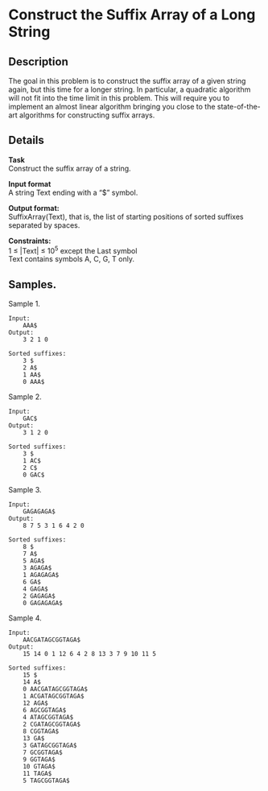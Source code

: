 #  Construct the Suffix Array of a Long String

## Description 
The goal in this problem is to construct the suffix array of a given string again, but this time for a longer string. In particular, a quadratic algorithm will not fit into the time limit in this problem. This will require you to implement an almost linear algorithm bringing you close to the state-of-the-art algorithms for constructing suffix arrays.

## Details
**Task**<br>
Construct the suffix array of a string.

**Input format**<br> 
A string Text ending with a “$” symbol.

**Output format:**<br> 
SuffixArray(Text), that is, the list of starting positions of sorted suffixes separated by spaces.

**Constraints:**<br>
1 ≤ |Text| ≤ 10<sup>5</sup> except the Last symbol<br>
Text contains symbols A, C, G, T only.

## Samples.
Sample 1.

    Input:
        AAA$
    Output:
        3 2 1 0
    
    Sorted suffixes:
        3 $
        2 A$
        1 AA$
        0 AAA$

Sample 2.

    Input:
        GAC$
    Output:
        3 1 2 0
    
    Sorted suffixes:
        3 $
        1 AC$
        2 C$
        0 GAC$

Sample 3.

    Input:
        GAGAGAGA$
    Output:
        8 7 5 3 1 6 4 2 0
    
    Sorted suffixes:
        8 $
        7 A$
        5 AGA$
        3 AGAGA$
        1 AGAGAGA$
        6 GA$
        4 GAGA$
        2 GAGAGA$
        0 GAGAGAGA$

Sample 4.

    Input:
        AACGATAGCGGTAGA$
    Output:
        15 14 0 1 12 6 4 2 8 13 3 7 9 10 11 5

    Sorted suffixes:
        15 $
        14 A$
        0 AACGATAGCGGTAGA$
        1 ACGATAGCGGTAGA$
        12 AGA$
        6 AGCGGTAGA$
        4 ATAGCGGTAGA$
        2 CGATAGCGGTAGA$
        8 CGGTAGA$
        13 GA$
        3 GATAGCGGTAGA$
        7 GCGGTAGA$
        9 GGTAGA$
        10 GTAGA$
        11 TAGA$
        5 TAGCGGTAGA$
    
